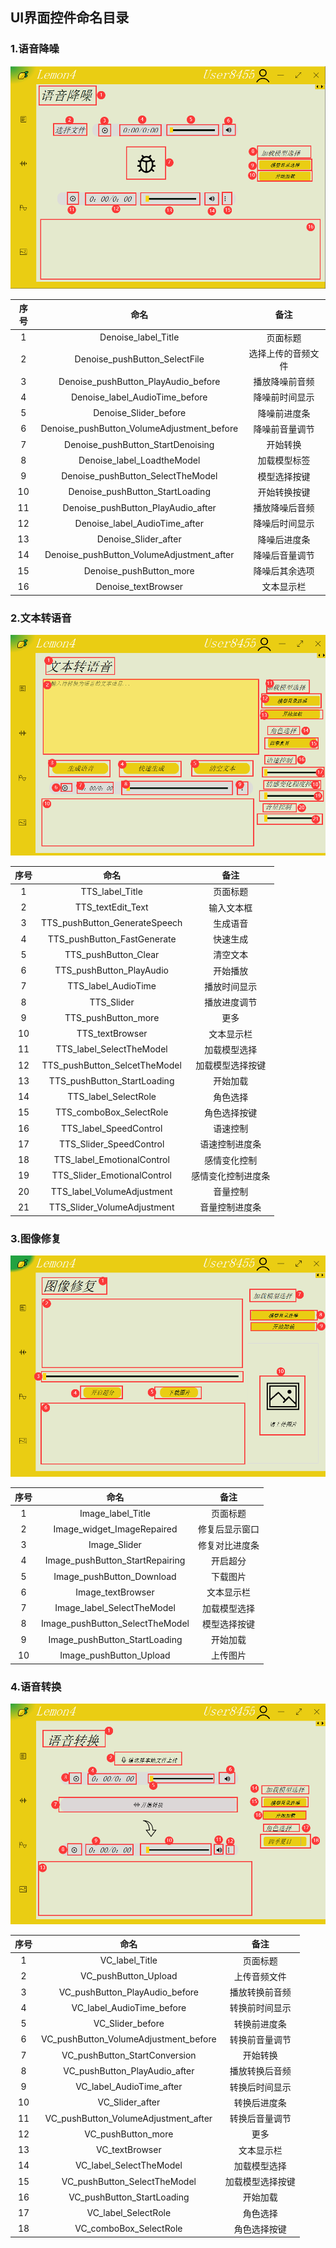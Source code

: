 ## UI界面控件命名目录

### 1.语音降噪

![image-20230505220128914](imgs\Denoise.png)

| 序号 |                    命名                    |        备注        |
| :--: | :----------------------------------------: | :----------------: |
|  1   |            Denoise_label_Title             |      页面标题      |
|  2   |       Denoise_pushButton_SelectFile        | 选择上传的音频文件 |
|  3   |    Denoise_pushButton_PlayAudio_before     |   播放降噪前音频   |
|  4   |       Denoise_label_AudioTime_before       |   降噪前时间显示   |
|  5   |           Denoise_Slider_before            |    降噪前进度条    |
|  6   | Denoise_pushButton_VolumeAdjustment_before |   降噪前音量调节   |
|  7   |     Denoise_pushButton_StartDenoising      |      开始转换      |
|  8   |         Denoise_label_LoadtheModel         |    加载模型标签    |
|  9   |     Denoise_pushButton_SelectTheModel      |    模型选择按键    |
|  10  |      Denoise_pushButton_StartLoading       |    开始转换按键    |
|  11  |     Denoise_pushButton_PlayAudio_after     |   播放降噪后音频   |
|  12  |       Denoise_label_AudioTime_after        |   降噪后时间显示   |
|  13  |            Denoise_Slider_after            |    降噪后进度条    |
|  14  | Denoise_pushButton_VolumeAdjustment_after  |   降噪后音量调节   |
|  15  |          Denoise_pushButton_more           |   降噪后其余选项   |
|  16  |            Denoise_textBrowser             |     文本显示栏     |



### 2.文本转语音

![image-20230505224558622](imgs\TTS.png)

| 序号 |             命名              |        备注        |
| :--: | :---------------------------: | :----------------: |
|  1   |        TTS_label_Title        |      页面标题      |
|  2   |       TTS_textEdit_Text       |     输入文本框     |
|  3   | TTS_pushButton_GenerateSpeech |      生成语音      |
|  4   |  TTS_pushButton_FastGenerate  |      快速生成      |
|  5   |     TTS_pushButton_Clear      |      清空文本      |
|  6   |   TTS_pushButton_PlayAudio    |      开始播放      |
|  7   |      TTS_label_AudioTime      |    播放时间显示    |
|  8   |          TTS_Slider           |    播放进度调节    |
|  9   |      TTS_pushButton_more      |        更多        |
|  10  |        TTS_textBrowser        |     文本显示栏     |
|  11  |   TTS_label_SelectTheModel    |    加载模型选择    |
|  12  | TTS_pushButton_SelcetTheModel |  加载模型选择按键  |
|  13  |  TTS_pushButton_StartLoading  |      开始加载      |
|  14  |     TTS_label_SelectRole      |      角色选择      |
|  15  |    TTS_comboBox_SelectRole    |    角色选择按键    |
|  16  |    TTS_label_SpeedControl     |      语速控制      |
|  17  |    TTS_Slider_SpeedControl    |   语速控制进度条   |
|  18  |  TTS_label_EmotionalControl   |    感情变化控制    |
|  19  |  TTS_Slider_EmotionalControl  | 感情变化控制进度条 |
|  20  |  TTS_label_VolumeAdjustment   |      音量控制      |
|  21  |  TTS_Slider_VolumeAdjustment  |   音量控制进度条   |



### 3.图像修复

![image-20230505225938452](imgs\Image.png)

| 序号 |              命名               |      备注      |
| :--: | :-----------------------------: | :------------: |
|  1   |        Image_label_Title        |    页面标题    |
|  2   |   Image_widget_ImageRepaired    | 修复后显示窗口 |
|  3   |          Image_Slider           | 修复对比进度条 |
|  4   | Image_pushButton_StartRepairing |    开启超分    |
|  5   |    Image_pushButton_Download    |    下载图片    |
|  6   |        Image_textBrowser        |   文本显示栏   |
|  7   |   Image_label_SelectTheModel    |  加载模型选择  |
|  8   | Image_pushButton_SelectTheModel |  模型选择按键  |
|  9   |  Image_pushButton_StartLoading  |    开始加载    |
|  10  |     Image_pushButton_Upload     |    上传图片    |



### 4.语音转换

![image-20230505231641023](imgs\VC.png)

| 序号 |                 命名                  |       备注       |
| :--: | :-----------------------------------: | :--------------: |
|  1   |            VC_label_Title             |     页面标题     |
|  2   |         VC_pushButton_Upload          |   上传音频文件   |
|  3   |    VC_pushButton_PlayAudio_before     |  播放转换前音频  |
|  4   |       VC_label_AudioTime_before       |  转换前时间显示  |
|  5   |           VC_Slider_before            |   转换前进度条   |
|  6   | VC_pushButton_VolumeAdjustment_before |  转换前音量调节  |
|  7   |     VC_pushButton_StartConversion     |     开始转换     |
|  8   |     VC_pushButton_PlayAudio_after     |  播放转换后音频  |
|  9   |       VC_label_AudioTime_after        |  转换后时间显示  |
|  10  |            VC_Slider_after            |   转换后进度条   |
|  11  | VC_pushButton_VolumeAdjustment_after  |  转换后音量调节  |
|  12  |          VC_pushButton_more           |       更多       |
|  13  |            VC_textBrowser             |    文本显示栏    |
|  14  |        VC_label_SelectTheModel        |   加载模型选择   |
|  15  |     VC_pushButton_SelectTheModel      | 加载模型选择按键 |
|  16  |      VC_pushButton_StartLoading       |     开始加载     |
|  17  |          VC_label_SelectRole          |     角色选择     |
|  18  |        VC_comboBox_SelectRole         |   角色选择按键   |

